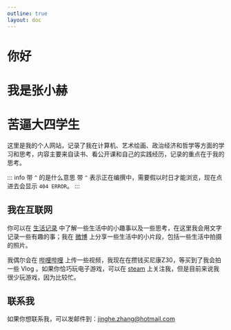 ```yaml
---
outline: true
layout: doc
---
```


# 你好

# 我是张小赫

# 苦逼大四学生

这里是我的个人网站，记录了我在计算机、艺术绘画、政治经济和哲学等方面的学习和思考，内容主要来自读书、看公开课和自己的实践经历，记录的重点在于我的思考。

::: info 带 `^` 的是什么意思
带 `^` 表示正在编撰中，需要假以时日才能浏览，现在点进去会显示 `404 ERROR`。
:::


## 我在互联网

<!-- 除了编程和画画之外，我还喜欢滑雪、骑行、打乒乓球和羽毛球。 -->

你可以在 [生活记录](https://zjh.asia/life/) 中了解一些生活中的小趣事以及一些思考，在这里我会用文字记录一些有趣的事；我在 [微博](https://weibo.com/u/5535319573) 上分享一些生活中的小片段，包括一些生活中拍摄的照片。

我偶尔会在 [哔哩哔哩](https://space.bilibili.com/12034135?spm_id_from=333.1007.0.0) 上传一些视频，我现在在攒钱买尼康Z30，等买到了我会拍一些 Vlog 。如果你恰巧玩电子游戏，可以在 [steam](https://steamcommunity.com/id/venusxk6214/) 上关注我，但是目前来说我很少玩游戏，因为比较忙。

## 联系我

如果你想联系我，可以发邮件到：[jinghe.zhang@hotmail.com](mailto:jinghe.zhang@hotmail.com)

